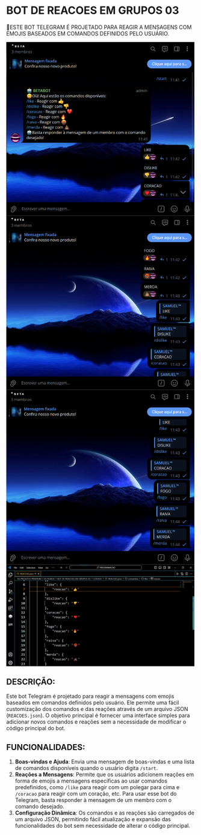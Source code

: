 # BOT DE REACOES EM GRUPOS 03
🤖ESTE BOT TELEGRAM É PROJETADO PARA REAGIR A MENSAGENS COM EMOJIS BASEADOS EM COMANDOS DEFINIDOS PELO USUÁRIO.

<img src="./IMAGENS/FOTO_1.png" align="center" width="500"> <br>
<img src="./IMAGENS/FOTO_2.png" align="center" width="500"> <br>
<img src="./IMAGENS/FOTO_3.png" align="center" width="500"> <br>
<img src="./IMAGENS/FOTO_4.png" align="center" width="500"> <br>

## DESCRIÇÃO:
Este bot Telegram é projetado para reagir a mensagens com emojis baseados em comandos definidos pelo usuário. Ele permite uma fácil customização dos comandos e das reações através de um arquivo JSON (`REACOES.json`). O objetivo principal é fornecer uma interface simples para adicionar novos comandos e reações sem a necessidade de modificar o código principal do bot.

## FUNCIONALIDADES:
1. **Boas-vindas e Ajuda**: Envia uma mensagem de boas-vindas e uma lista de comandos disponíveis quando o usuário digita `/start`.
2. **Reações a Mensagens**: Permite que os usuários adicionem reações em forma de emojis a mensagens específicas ao usar comandos predefinidos, como `/like` para reagir com um polegar para cima e `/coracao` para reagir com um coração, etc. Para usar esse bot do Telegram, basta responder à mensagem de um membro com o comando desejado.
3. **Configuração Dinâmica**: Os comandos e as reações são carregados de um arquivo JSON, permitindo fácil atualização e expansão das funcionalidades do bot sem necessidade de alterar o código principal.

